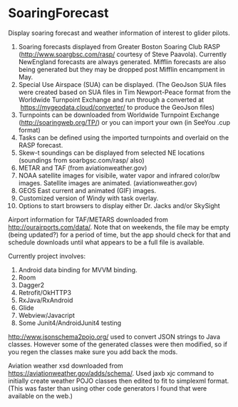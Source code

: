 # SoaringForecast
Display soaring forecast and weather information of interest to glider pilots.

1. Soaring forecasts displayed from Greater Boston Soaring Club RASP (http://www.soargbsc.com/rasp/  courtesy of Steve Paavola). Currently NewEngland forecasts are always generated. Mifflin forecasts are also being generated but they may be dropped post Mifflin encampment in May.
2. Special Use Airspace (SUA) can be displayed. (The GeoJson SUA files were created based on SUA files in Tim Newport-Peace format  from the Worldwide Turnpoint Exchange and run through a converted at  https://mygeodata.cloud/converter/ to produce the GeoJson files)
3. Turnpoints can be downloaded from Worldwide Turnpoint Exchange (http://soaringweb.org/TP/) or you can import your own (in SeeYou .cup format)
2. Tasks can be defined using the imported turnpoints and overlaid on the RASP forecast.
3. Skew-t soundings can be displayed from selected NE locations (soundings from soarbgsc.com/rasp/ also)
4. METAR and TAF (from aviationweather.gov)
5. NOAA satellite images for visibile, water vapor and infrared color/bw images. Satellite images are animated. (aviationweather.gov)
6. GEOS East current and animated (GIF) images.
7. Customized version of Windy with task overlay. 
8. Options to start browsers to display either Dr. Jacks and/or SkySight

Airport information for TAF/METARS downloaded from http://ourairports.com/data/. Note that on weekends, the file may be empty (being updated?) for a period of time, but the app should check for that and schedule downloads until what appears to be a full file is available.

Currently project involves:
1. Android data binding for MVVM binding.
2. Room 
3. Dagger2 
4. Retrofit/OkHTTP3
5. RxJava/RxAndroid
6. Glide 
7. Webview/Javacript
8. Some Junit4/AndroidJunit4 testing

http://www.jsonschema2pojo.org/ used to convert JSON strings to Java classes. However some of the generated classes were then modified, so if you regen the classes make sure you add back the mods.

Aviation weather xsd downloaded from https://aviationweather.gov/adds/schema/.
Used jaxb xjc command to initially create weather POJO classes then edited to fit to simplexml format. (This was faster than using other code generators I found that were available on the web.)
